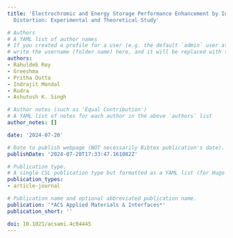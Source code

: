 ```yaml
---
title: 'Electrochromic and Energy Storage Performance Enhancement by Introducing Jahn–Teller
  Distortion: Experimental and Theoretical Study'

# Authors
# A YAML list of author names
# If you created a profile for a user (e.g. the default `admin` user at `content/authors/admin/`),
# write the username (folder name) here, and it will be replaced with their full name and linked to their profile.
authors:
- Rahuldeb Roy
- Greeshma
- Pritha Dutta
- Indrajit Mondal
- Rudra
- Ashutosh K. Singh

# Author notes (such as 'Equal Contribution')
# A YAML list of notes for each author in the above `authors` list
author_notes: []

date: '2024-07-20'

# Date to publish webpage (NOT necessarily Bibtex publication's date).
publishDate: '2024-07-20T17:33:47.161082Z'

# Publication type.
# A single CSL publication type but formatted as a YAML list (for Hugo requirements).
publication_types:
- article-journal

# Publication name and optional abbreviated publication name.
publication: '*ACS Applied Materials & Interfaces*'
publication_short: ''

doi: 10.1021/acsami.4c04445
---
```

